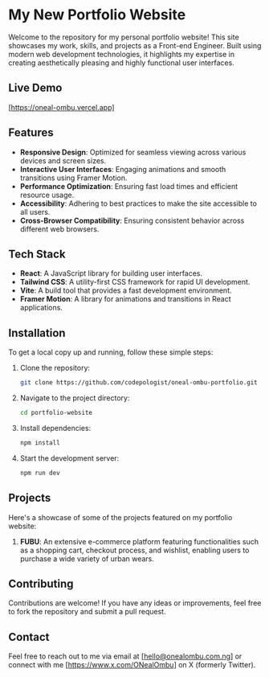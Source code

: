 # My New Portfolio Website

Welcome to the repository for my personal portfolio website! This site showcases my work, skills, and projects as a Front-end Engineer. Built using modern web development technologies, it highlights my expertise in creating aesthetically pleasing and highly functional user interfaces.

## Live Demo

[https://oneal-ombu.vercel.app]

## Features

- **Responsive Design**: Optimized for seamless viewing across various devices and screen sizes.
- **Interactive User Interfaces**: Engaging animations and smooth transitions using Framer Motion.
- **Performance Optimization**: Ensuring fast load times and efficient resource usage.
- **Accessibility**: Adhering to best practices to make the site accessible to all users.
- **Cross-Browser Compatibility**: Ensuring consistent behavior across different web browsers.

## Tech Stack

- **React**: A JavaScript library for building user interfaces.
- **Tailwind CSS**: A utility-first CSS framework for rapid UI development.
- **Vite**: A build tool that provides a fast development environment.
- **Framer Motion**: A library for animations and transitions in React applications.

## Installation

To get a local copy up and running, follow these simple steps:

1. Clone the repository:

   ```sh
   git clone https://github.com/codepologist/oneal-ombu-portfolio.git

   ```

2. Navigate to the project directory:

   ```sh
   cd portfolio-website

   ```

3. Install dependencies:

   ```sh
   npm install

   ```

4. Start the development server:

   ```sh
   npm run dev

   ```

## Projects

Here's a showcase of some of the projects featured on my portfolio website:

1. **FUBU**: An extensive e-commerce platform featuring functionalities such as a shopping cart, checkout process, and wishlist, enabling users to purchase a wide variety of urban wears.

## Contributing

Contributions are welcome! If you have any ideas or improvements, feel free to fork the repository and submit a pull request.

## Contact

Feel free to reach out to me via email at [hello@onealombu.com.ng] or connect with me [https://www.x.com/ONealOmbu] on X (formerly Twitter).
